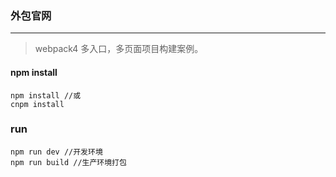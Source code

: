### 外包官网

---

> webpack4 多入口，多页面项目构建案例。

#### npm install

```
npm install //或
cnpm install
```

### run

```
npm run dev //开发环境
npm run build //生产环境打包
```
